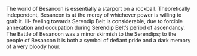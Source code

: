 The world of Besancon is essentially a starport on a rockball. Theoretically independent, Besancon is at the mercy of whichever power is willing to grab it. Ill- feeling towards Serendip Belt is considerable, due to forcible annexation and occupation during Serendip Belt’s period of ascendancy. The Battle of Besancon was a minor skirmish to the Serendips; to the people of Besancon it is both a symbol of defiant pride and a dark memory of a very bloody hour.